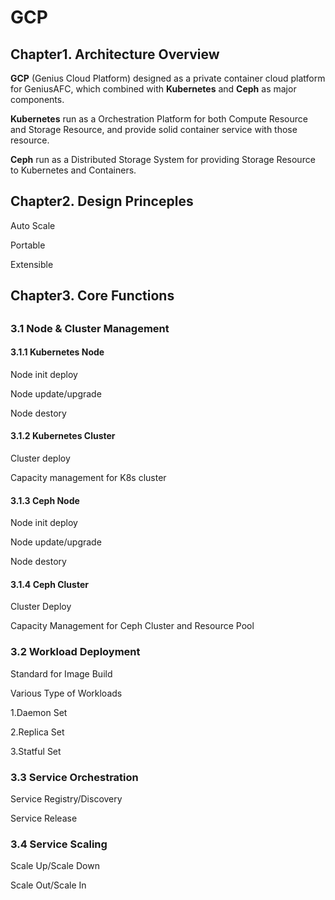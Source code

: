 # GCP



## Chapter1. Architecture Overview

**GCP** (Genius Cloud Platform) designed as a private container cloud platform for GeniusAFC, which combined with **Kubernetes** and **Ceph** as major components.

**Kubernetes** run as a Orchestration Platform for both Compute Resource and Storage Resource, and provide solid container service with those resource. 

**Ceph** run as a Distributed Storage System for providing Storage Resource to Kubernetes and Containers.





## Chapter2. Design Princeples

Auto Scale

Portable

Extensible







## Chapter3. Core Functions

## 

### 3.1 Node & Cluster Management



#### 3.1.1 Kubernetes Node 

Node init deploy

Node update/upgrade

Node destory



#### 3.1.2 Kubernetes Cluster

Cluster deploy

Capacity management for K8s cluster



#### 3.1.3 Ceph Node

Node init deploy

Node update/upgrade

Node destory





#### 3.1.4 Ceph Cluster

Cluster Deploy

Capacity Management for Ceph Cluster and Resource Pool





### 3.2 Workload Deployment

Standard for Image Build



Various Type of Workloads

1.Daemon Set

2.Replica Set

3.Statful Set





### 3.3 Service  Orchestration



Service Registry/Discovery

Service Release



### 3.4 Service Scaling 



Scale Up/Scale Down



Scale Out/Scale In







